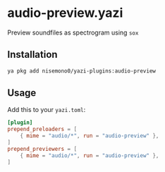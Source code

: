 # audio-preview.yazi
Preview soundfiles as spectrogram using `sox`

## Installation
```sh
ya pkg add nisemono0/yazi-plugins:audio-preview
```

## Usage
Add this to your `yazi.toml`:
```toml
[plugin]
prepend_preloaders = [
    { mime = "audio/*", run = "audio-preview" },
]
prepend_previewers = [
    { mime = "audio/*", run = "audio-preview" },
]
```

